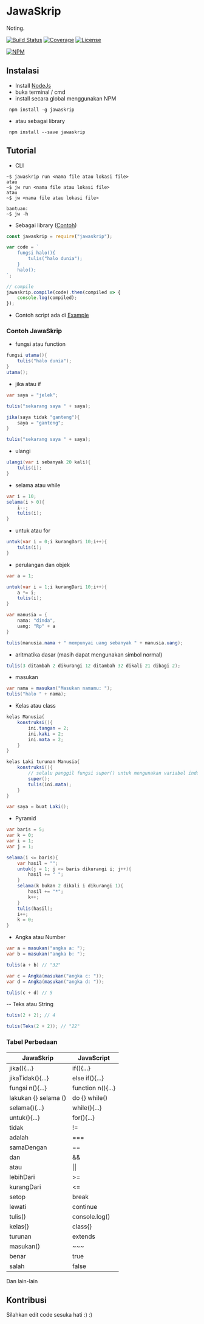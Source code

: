 # JawaSkrip
Noting.

[![Build Status](https://travis-ci.org/indmind/jawaskrip.svg?branch=master)](https://travis-ci.org/indmind/jawaskrip)
[![Coverage](https://codecov.io/gh/indmind/jawaskrip/branch/master/graph/badge.svg)](https://codecov.io/gh/indmind/jawaskrip)
[![License](https://img.shields.io/badge/License-MIT-blue.svg)](https://github.com/indmind/jawaskrip/blob/master/LICENSE)

[![NPM](https://nodei.co/npm/jawaskrip.png)](https://npmjs.org/package/jawaskrip)

## Instalasi

- Install [NodeJs](https://nodejs.org/en/)
- buka terminal / cmd
- install secara global menggunakan NPM

` npm install -g jawaskrip`

- atau sebagai library

` npm install --save jawaskrip`

## Tutorial

- CLI
```
~$ jawaskrip run <nama file atau lokasi file>
atau
~$ jw run <nama file atau lokasi file>
atau
~$ jw <nama file atau lokasi file>

bantuan:
~$ jw -h
```

- Sebagai library ([Contoh](https://runkit.com/indmind/contoh-penggunaan-library-jawaskrip))
```js
const jawaskrip = require("jawaskrip");

var code = `
    fungsi halo(){
        tulis("halo dunia");
    }
    halo();
`;

// compile
jawaskrip.compile(code).then(compiled => {
    console.log(compiled);
});

```

- Contoh script ada di [Example](https://github.com/Indmind/JawaSkrip/tree/master/example)

### Contoh JawaSkrip

- fungsi atau function
```cs
fungsi utama(){
    tulis("halo dunia");
}
utama();
```

- jika atau if
```cs
var saya = "jelek";

tulis("sekarang saya " + saya);

jika(saya tidak "ganteng"){
    saya = "ganteng";
}

tulis("sekarang saya " + saya);
```

- ulangi
```cs
ulangi(var i sebanyak 20 kali){
    tulis(i);
}
```

- selama atau while
```cs
var i = 10;
selama(i > 0){
    i--;
    tulis(i);
}
```

- untuk atau for
```cs
untuk(var i = 0;i kurangDari 10;i++){
    tulis(i);
}
```

- perulangan dan objek
```cs
var a = 1;

untuk(var i = 1;i kurangDari 10;i++){
    a *= i;
    tulis(i);
}

var manusia = {
    nama: "dinda",
    uang: "Rp" + a
}

tulis(manusia.nama + " mempunyai uang sebanyak " + manusia.uang);
```


- aritmatika dasar (masih dapat mengunakan simbol normal)
```cs
tulis(3 ditambah 2 dikurangi 12 ditambah 32 dikali 21 dibagi 2);
```

- masukan
```cs
var nama = masukan("Masukan namamu: ");
tulis("halo " + nama);
```

- Kelas atau class
```cs
kelas Manusia{
    konstruksi(){
        ini.tangan = 2;
        ini.kaki = 2;
        ini.mata = 2;
    }
}

kelas Laki turunan Manusia{
    konstruksi(){
        // selalu panggil fungsi super() untuk mengunakan variabel induk
        super();
        tulis(ini.mata);
    }
}

var saya = buat Laki();
```

- Pyramid
```cs
var baris = 5;
var k = 0;
var i = 1;
var j = 1;

selama(i <= baris){
    var hasil = "";
    untuk(j = 1; j <= baris dikurangi i; j++){
        hasil += " ";
    }
    selama(k bukan 2 dikali i dikurangi 1){
        hasil += "*";
        k++;
    }
    tulis(hasil);
    i++;
    k = 0;
}
```

- Angka atau Number

```cs
var a = masukan("angka a: "); 
var b = masukan("angka b: "); 

tulis(a + b) // "32"

var c = Angka(masukan("angka c: "));
var d = Angka(masukan("angka d: ")); 

tulis(c + d) // 5
```

-- Teks atau String

```cs
tulis(2 + 2); // 4

tulis(Teks(2 + 2)); // "22"

```

### Tabel Perbedaan

| JawaSkrip           | JavaScript        |
|---------------------|-------------------|
| jika(){...}         | if(){...}         |
| jikaTidak(){...}    | else if(){...}    |
| fungsi n(){...}     | function n(){...} |
| lakukan {} selama ()| do {} while()     |  
| selama(){...}       | while(){...}      |
| untuk(){...}        | for(){...}        |
| tidak               | !=                |
| adalah              | ===               |
| samaDengan          | ==                |
| dan                 | &&                |
| atau                | &#124;&#124;      |
| lebihDari           | >=                |
| kurangDari          | <=                |
| setop               | break             |
| lewati              | continue          |
| tulis()             | console.log()     |
| kelas{}             | class{}           |
| turunan             | extends           |
| masukan()           | ~~~               |
| benar               | true              |
| salah               | false             |

Dan lain-lain

## Kontribusi
Silahkan edit code sesuka hati :) :)
